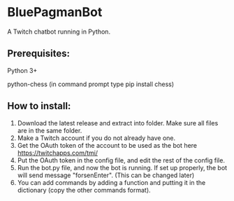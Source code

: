 # BluePagmanBot
A Twitch chatbot running in Python. 

## Prerequisites: 
Python 3+

python-chess (in command prompt type pip install chess)

## How to install: 

1. Download the latest release and extract into folder. Make sure all files are in the same folder.
2. Make a Twitch account if you do not already have one.
3. Get the OAuth token of the account to be used as the bot here https://twitchapps.com/tmi/
4. Put the OAuth token in the config file, and edit the rest of the config file.
5. Run the bot.py file, and now the bot is running. If set up properly, the bot will send message "forsenEnter". (This can be changed later)
6. You can add commands by adding a function and putting it in the dictionary (copy the other commands format).

